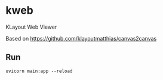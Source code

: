 # kweb
KLayout Web Viewer


Based on https://github.com/klayoutmatthias/canvas2canvas

## Run

`uvicorn main:app --reload`